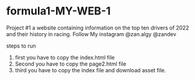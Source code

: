 # formula1-MY-WEB-1
Project #1 a website containing information on the top ten drivers of 2022 and their history in racing. Follow My instagram @zan.algy @zandev

steps to run
1. first you have to copy the index.html file
2. Second you have to copy the page2.html file
3. third you have to copy the index file and download asset file.

